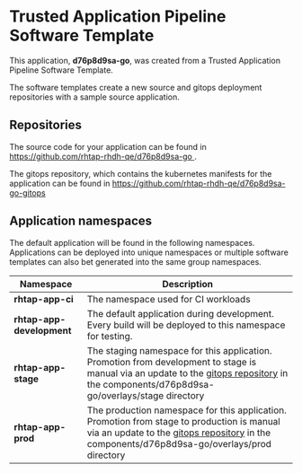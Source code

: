 # Trusted Application Pipeline Software Template

This application, **d76p8d9sa-go**, was created from a Trusted Application Pipeline Software Template.

The software templates create a new source and gitops deployment repositories with a sample source application. 

## Repositories

The source code for your application can be found in [https://github.com/rhtap-rhdh-qe/d76p8d9sa-go ](https://github.com/rhtap-rhdh-qe/d76p8d9sa-go ).
 
The gitops repository, which contains the kubernetes manifests for the application can be found in 
[https://github.com/rhtap-rhdh-qe/d76p8d9sa-go-gitops ](https://github.com/rhtap-rhdh-qe/d76p8d9sa-go-gitops ) 

## Application namespaces 

The default application will be found in the following namespaces. Applications can be deployed into unique namespaces or multiple software templates can also bet generated into the same group namespaces.  

|  Namespace   |  Description   |  
| -------- | -------- |
| **rhtap-app-ci** | The namespace used for CI workloads |
| **rhtap-app-development** | The default application during development. Every build will be deployed to this namespace for testing. |
| **rhtap-app-stage** | The staging namespace for this application. Promotion from development to stage is manual via an update to the [gitops repository](https://github.com/rhtap-rhdh-qe/d76p8d9sa-go-gitops ) in the components/d76p8d9sa-go/overlays/stage directory |
| **rhtap-app-prod** | The production namespace for this application. Promotion from stage to production is manual via an update to the [gitops repository](https://github.com/rhtap-rhdh-qe/d76p8d9sa-go-gitops ) in the components/d76p8d9sa-go/overlays/prod directory |